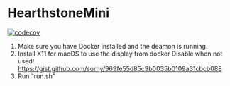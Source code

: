 # HearthstoneMini
[![codecov](https://codecov.io/gh/SamuelBehrmann/HearthstoneMini_SA/graph/badge.svg?token=V5BEOV9XX5)](https://codecov.io/gh/SamuelBehrmann/HearthstoneMini_SA)

1. Make sure you have Docker installed and the deamon is running. 
2. Install X11 for macOS to use the display from docker 
Disable when not used!
https://gist.github.com/sorny/969fe55d85c9b0035b0109a31cbcb088
3. Run "run.sh" 